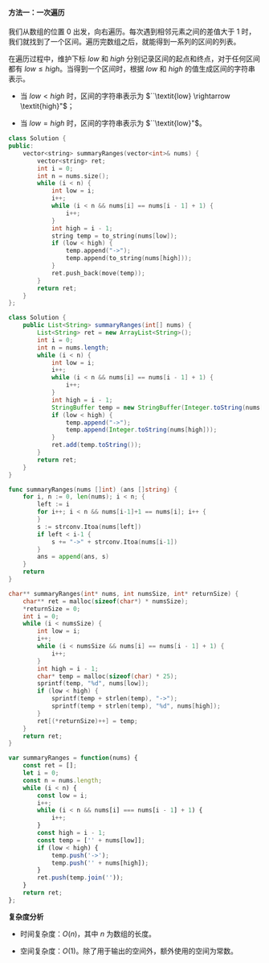 #### 方法一：一次遍历

我们从数组的位置 $0$ 出发，向右遍历。每次遇到相邻元素之间的差值大于 $1$ 时，我们就找到了一个区间。遍历完数组之后，就能得到一系列的区间的列表。

在遍历过程中，维护下标 $\textit{low}$ 和 $\textit{high}$ 分别记录区间的起点和终点，对于任何区间都有 $\textit{low} \le \textit{high}$。当得到一个区间时，根据 $\textit{low}$ 和 $\textit{high}$ 的值生成区间的字符串表示。

- 当 $\textit{low}<\textit{high}$ 时，区间的字符串表示为 $``\textit{low} \rightarrow \textit{high}"$；

- 当 $\textit{low}=\textit{high}$ 时，区间的字符串表示为 $``\textit{low}"$。

```C++ [sol1-C++]
class Solution {
public:
    vector<string> summaryRanges(vector<int>& nums) {
        vector<string> ret;
        int i = 0;
        int n = nums.size();
        while (i < n) {
            int low = i;
            i++;
            while (i < n && nums[i] == nums[i - 1] + 1) {
                i++;
            }
            int high = i - 1;
            string temp = to_string(nums[low]);
            if (low < high) {
                temp.append("->");
                temp.append(to_string(nums[high]));
            }
            ret.push_back(move(temp));
        }
        return ret;
    }
};
```

```Java [sol1-Java]
class Solution {
    public List<String> summaryRanges(int[] nums) {
        List<String> ret = new ArrayList<String>();
        int i = 0;
        int n = nums.length;
        while (i < n) {
            int low = i;
            i++;
            while (i < n && nums[i] == nums[i - 1] + 1) {
                i++;
            }
            int high = i - 1;
            StringBuffer temp = new StringBuffer(Integer.toString(nums[low]));
            if (low < high) {
                temp.append("->");
                temp.append(Integer.toString(nums[high]));
            }
            ret.add(temp.toString());
        }
        return ret;
    }
}
```

```go [sol1-Golang]
func summaryRanges(nums []int) (ans []string) {
    for i, n := 0, len(nums); i < n; {
        left := i
        for i++; i < n && nums[i-1]+1 == nums[i]; i++ {
        }
        s := strconv.Itoa(nums[left])
        if left < i-1 {
            s += "->" + strconv.Itoa(nums[i-1])
        }
        ans = append(ans, s)
    }
    return
}
```

```C [sol1-C]
char** summaryRanges(int* nums, int numsSize, int* returnSize) {
    char** ret = malloc(sizeof(char*) * numsSize);
    *returnSize = 0;
    int i = 0;
    while (i < numsSize) {
        int low = i;
        i++;
        while (i < numsSize && nums[i] == nums[i - 1] + 1) {
            i++;
        }
        int high = i - 1;
        char* temp = malloc(sizeof(char) * 25);
        sprintf(temp, "%d", nums[low]);
        if (low < high) {
            sprintf(temp + strlen(temp), "->");
            sprintf(temp + strlen(temp), "%d", nums[high]);
        }
        ret[(*returnSize)++] = temp;
    }
    return ret;
}
```

```JavaScript [sol1-JavaScript]
var summaryRanges = function(nums) {
    const ret = [];
    let i = 0;
    const n = nums.length;
    while (i < n) {
        const low = i;
        i++;
        while (i < n && nums[i] === nums[i - 1] + 1) {
            i++;
        }
        const high = i - 1;
        const temp = ['' + nums[low]];
        if (low < high) {
            temp.push('->');
            temp.push('' + nums[high]);
        }
        ret.push(temp.join(''));
    }
    return ret;
};
```

**复杂度分析**

- 时间复杂度：$O(n)$，其中 $n$ 为数组的长度。

- 空间复杂度：$O(1)$。除了用于输出的空间外，额外使用的空间为常数。
